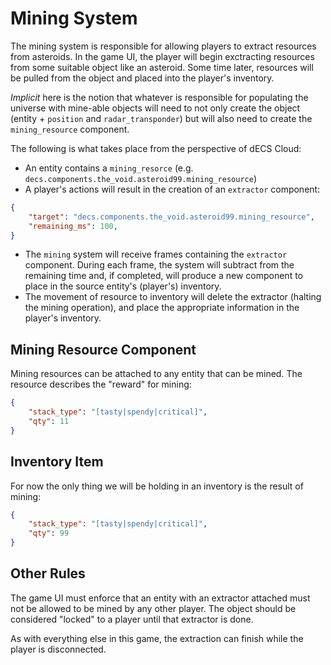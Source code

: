 # Mining System

The mining system is responsible for allowing players to extract resources from asteroids. In the game UI, the player will begin exctracting resources from some suitable object like an asteroid. Some time later, resources will be pulled from the object and placed into the player's inventory.

*Implicit* here is the notion that whatever is responsible for populating the universe with mine-able objects will need to not only create the object (entity + `position` and `radar_transponder`) but will also need to create the `mining_resource` component.

The following is what takes place from the perspective of dECS Cloud:
* An entity contains a `mining_resorce` (e.g. `decs.components.the_void.asteroid99.mining_resource`)
* A player's actions will result in the creation of an `extractor` component:
```json
{    
    "target": "decs.components.the_void.asteroid99.mining_resource",
    "remaining_ms": 100, 
}
```
* The `mining` system will receive frames containing the `extractor` component. During each frame, the system will subtract from the remaining time and, if completed, will produce a new component to place in the source entity's (player's) inventory.
* The movement of resource to inventory will delete the extractor (halting the mining operation), and place the appropriate information in the player's inventory.

## Mining Resource Component
Mining resources can be attached to any entity that can be mined. The resource describes the "reward" for mining:

```json
{
    "stack_type": "[tasty|spendy|critical]",
    "qty": 11
}
```

## Inventory Item
For now the only thing we will be holding in an inventory is the result of mining:

```json
{
    "stack_type": "[tasty|spendy|critical]",
    "qty": 99
}
```

## Other Rules
The game UI must enforce that an entity with an extractor attached must not be allowed to be mined by any other player. The object should be considered "locked" to a player until that extractor is done.

As with everything else in this game, the extraction can finish while the player is disconnected.